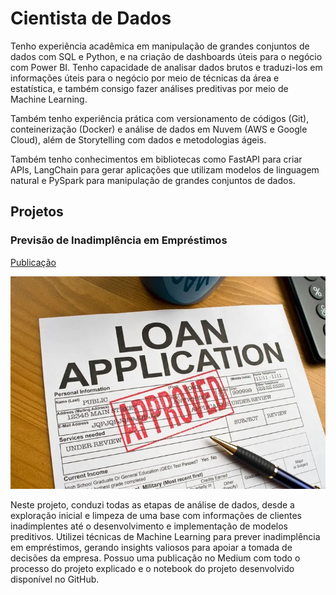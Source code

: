 # Cientista de Dados
Tenho experiência acadêmica em manipulação de grandes conjuntos de dados com SQL e Python, e na criação de dashboards úteis para o negócio com Power BI. Tenho capacidade de analisar dados brutos e traduzi-los em informações úteis para o negócio por meio de técnicas da área e estatística, e também consigo fazer análises preditivas por meio de Machine Learning.

Também tenho experiência prática com versionamento de códigos (Git), conteinerização (Docker) e análise de dados em Nuvem (AWS e Google Cloud), além de Storytelling com dados e metodologias ágeis.

Também tenho conhecimentos em bibliotecas como FastAPI para criar APIs, LangChain para gerar aplicações que utilizam modelos de linguagem natural e PySpark para manipulação de grandes conjuntos de dados.

## Projetos
### Previsão de Inadimplência em Empréstimos
[Publicação](https://medium.com/@patricksilvalessa5/projeto-previsão-de-inadimplência-089ab3141c13)

![Previsao-Inadimplencia](IMGs/Loan-default.jpg)

Neste projeto, conduzi todas as etapas de análise de dados, desde a exploração inicial e limpeza de uma base com informações de clientes inadimplentes até o desenvolvimento e implementação de modelos preditivos. Utilizei técnicas de Machine Learning para prever inadimplência em empréstimos, gerando insights valiosos para apoiar a tomada de decisões da empresa. Possuo uma publicação no Medium com todo o processo do projeto explicado e o notebook do projeto desenvolvido disponível no GitHub.

